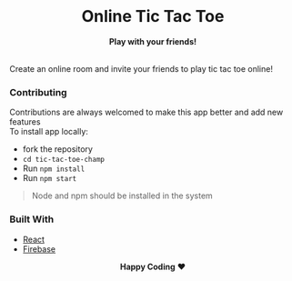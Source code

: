 <div align="center">
  <br>
  <h1>Online Tic Tac Toe</h1>
  <strong>Play with your friends!</strong>
</div>
<br>
<p align="center">
  


</p>

Create an online room and invite your friends to play tic tac toe online!

### Contributing

Contributions are always welcomed to make this app better and add new features  
To install app locally:

- fork the repository
- `cd tic-tac-toe-champ`
- Run `npm install`
- Run `npm start`

> Node and npm should be installed in the system

### Built With

- [React](https://reactjs.org/)
- [Firebase](https://firebase.google.com/)



<p align="center">
  <strong>Happy Coding</strong> ❤️
</p>
